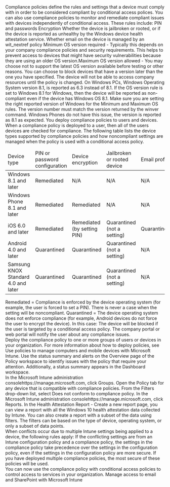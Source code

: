 <?xml version="1.0" encoding="utf-8"?>
<developerWalkthroughDocument xmlns="http://ddue.schemas.microsoft.com/authoring/2003/5" xmlns:xlink="http://www.w3.org/1999/xlink" xmlns:xsi="http://www.w3.org/2001/XMLSchema-instance" xsi:schemaLocation="http://ddue.schemas.microsoft.com/authoring/2003/5 http://dduestorage.blob.core.windows.net/ddueschema/developer.xsd">
  <introduction>
    <!--Contains 1511 information. Do not publish until 1511 is released.--><para>
      <ui>Compliance policies</ui> define the rules and settings that a device must comply with in order to be considered compliant by conditional access polices. You can also use compliance policies to monitor and remediate compliant issues with devices independently of conditional access.</para>
    <para>These rules include:</para>
    <list class="bullet">
      <listItem>
        <para>PIN and passwords</para>
      </listItem>
      <listItem>
        <para>Encryption</para>
      </listItem>
      <listItem>
        <para>Whether the device is jailbroken or rooted, or if the device is reported as unhealthy by the Windows device health attestation service.</para>
      </listItem>
      <listItem>
        <para>Whether email on the device is managed by an <token>wit_nextref</token> policy</para>
      </listItem>
    <listItem><para>Minimum OS version required - Typically this depends on your company compliance policies and security requirements. This helps to prevent access to devices that might have security vulnerabilities because they are using an older OS version.</para></listItem><listItem><para>Maximum OS version allowed - You may choose not to support the latest OS version available before testing or other reasons. You can choose to block devices that have a version later than the one you have specified.   The device will not be able to access company resources until the policy is changed.</para></listItem></list><alert class="note">
 <para>On Windows PCs, Windows Operating System version 8.1, is reported as 6.3 instead of 8.1.    If the OS version rule is set to Windows 8.1 for Windows, then the device will be reported as non-compliant even if the device has Windows OS 8.1. Make sure you are setting the right <ui>reported</ui> version of Windows for the Minimum and Maximum OS rules. The version number must match the version returned by the winver command.</para><para>  Windows Phones do not have this issue, the version is reported as 8.1 as expected. </para>
</alert>
    <para>You deploy compliance policies to users and devices. When a compliance policy is deployed to a user, then all of the users devices are checked for compliance.</para>
    <para>The following table lists the device types supported by compliance policies and how noncompliant settings are managed when the policy is used with a conditional access policy.</para>
    <table xmlns:caps="http://schemas.microsoft.com/build/caps/2013/11">
      <thead>
        <tr>
          <TD>
            <para>Device type</para>
          </TD>
          <TD>
            <para>PIN or password configuration</para>
          </TD>
          <TD>
            <para>Device encryption</para>
          </TD>
          <TD>
            <para>Jailbroken or rooted device</para>
          </TD>
          <TD>
            <para>Email profile</para>
          </TD><TD><para>Minimum OS version</para></TD><TD><para>Maximum OS version</para></TD>
        </tr>
      </thead>
      <tbody>
        <tr>
          <TD>
            <para>Windows 8.1 and later</para>
          </TD>
          <TD>
            <para>Remediated</para>
          </TD>
          <TD>
            <para>N/A</para>
          </TD>
          <TD>
            <para>N/A</para>
          </TD>
          <TD>
            <para>N/A</para>
          </TD><TD><para>Quarantined</para></TD><TD><para>Quarantined</para></TD>
        </tr>
        <tr>
          <TD>
            <para>Windows Phone 8.1 and later</para>
          </TD>
          <TD>
            <para>Remediated</para>
          </TD>
          <TD>
            <para>Remediated</para>
          </TD>
          <TD>
            <para>N/A</para>
          </TD>
          <TD>
            <para>N/A</para>
          </TD><TD><para>Quarantined</para></TD><TD><para>Quarantined</para></TD>
        </tr>
        <tr>
          <TD>
            <para>iOS 6.0 and later</para>
          </TD>
          <TD>
            <para>Remediated</para>
          </TD>
          <TD>
            <para>Remediated (by setting PIN)</para>
          </TD>
          <TD>
            <para>Quarantined (not a setting)</para>
          </TD>
          <TD>
            <para>Quarantined</para>
          </TD><TD><para>Quarantined</para></TD><TD><para>Quarantined</para></TD>
        </tr>
        <tr>
          <TD>
            <para>Android 4.0 and later</para>
          </TD>
          <TD>
            <para>Quarantined</para>
          </TD>
          <TD>
            <para>Quarantined</para>
          </TD>
          <TD>
            <para>Quarantined (not a setting)</para>
          </TD>
          <TD>
            <para>N/A</para>
          </TD><TD><para>Quarantined</para></TD><TD><para>Quarantined</para></TD>
        </tr>
        <tr>
          <TD>
            <para>Samsung KNOX Standard 4.0 and later</para>
          </TD>
          <TD>
            <para>Quarantined</para>
          </TD>
          <TD>
            <para>Quarantined</para>
          </TD>
          <TD>
            <para>Quarantined (not a setting)</para>
          </TD>
          <TD>
            <para>N/A</para>
          </TD><TD><para>Quarantined</para></TD><TD><para>Quarantined</para></TD>
        </tr>
      </tbody>
    </table>
    <para>
      <ui>Remediated</ui> = Compliance is enforced by the device operating system (for example, the user is forced to set a PIN).  There is never a case when the setting will be noncompliant.</para>
    <para>
      <ui>Quarantined</ui> = The device operating system does not enforce compliance (for example, Android devices do not force the user to encrypt the device).  In this case:</para>
    <list class="bullet">
      <listItem>
        <para>The device will be blocked if the user is targeted by a conditional access policy.</para>
      </listItem>
      <listItem>
        <para>The company portal or web portal will notify the user about any compliance issues.</para>
      </listItem>
    </list>
  </introduction>
  <section address="BKMK_Compliance">
    <title>Step 1: Create a compliance policy</title>
    <content>
      <procedure expanded="false">
        <title/>
        <steps class="ordered">
          <step>
            <content>
              <para>In the <externalLink target="_blank"><linkText>Microsoft Intune administration console</linkText><linkUri>https://manage.microsoft.com</linkUri></externalLink>, click <ui>Policy</ui> &gt; <ui>Compliance Policies</ui> &gt; <ui>Add</ui>.</para>
            </content>
          </step>
          <step>
            <content>
              <para>On the <ui>Create Policy</ui> page, configure the settings you require:</para>
              <table xmlns:caps="http://schemas.microsoft.com/build/caps/2013/11">
                <thead>
                  <tr>
                    <TD>
                      <para>Setting name</para>
                    </TD>
                    <TD>
                      <para>More information</para>
                    </TD>
                    <TD>
                      <para>Supported platforms</para>
                    </TD>
                  </tr>
                </thead>
                <tbody>
                  <tr>
                    <TD>
                      <para>
                        <ui>Name</ui>
                      </para>
                    </TD>
                    <TD>
                      <para>Enter a unique name for the compliance policy.</para>
                    </TD>
                    <TD>
                      <list class="bullet">
                        <listItem>
                          <para>All</para>
                        </listItem>
                      </list>
                    </TD>
                  </tr>
                  <tr>
                    <TD>
                      <para>
                        <ui>Description</ui>
                      </para>
                    </TD>
                    <TD>
                      <para>Provide a description that gives an overview of the compliance policy.</para>
                    </TD>
                    <TD>
                      <list class="bullet">
                        <listItem>
                          <para>All</para>
                        </listItem>
                      </list>
                    </TD>
                  </tr>
                  <tr>
                    <TD>
                      <para>
                        <ui>Require a password to unlock mobile devices</ui>
                      </para>
                    </TD>
                    <TD>
                      <para>Require users to enter a password before they can access their device.</para>
                    </TD>
                    <TD>
                      <list class="bullet">
                        <listItem>
                          <para>Windows Phone 8 and later</para>
                        </listItem>
                        <listItem>
                          <para>iOS 6 and later</para>
                        </listItem>
                        <listItem>
                          <para>Android 4.0 and later</para>
                        </listItem>
                        <listItem>
                          <para>Samsung KNOX Standard 4.0 and later</para>
                        </listItem>
                      </list>
                    </TD>
                  </tr>
                  <tr>
                    <TD>
                      <para>
                        <ui>Allow simple passwords</ui>
                      </para>
                    </TD>
                    <TD>
                      <para>Let users create simple passwords such as ‘<userInput>1234</userInput>’ or ‘<ui>1111</ui>’.</para>
                    </TD>
                    <TD>
                      <list class="bullet">
                        <listItem>
                          <para>Windows Phone 8 and later</para>
                        </listItem>
                        <listItem>
                          <para>iOS 6 and later</para>
                        </listItem>
                      </list>
                    </TD>
                  </tr>
                  <tr>
                    <TD>
                      <para>
                        <ui>Minimum password length</ui>
                        <superscript>1</superscript>
                      </para>
                    </TD>
                    <TD>
                      <para>Specifies the minimum number of digits or characters that the user’s password must contain.</para>
                    </TD>
                    <TD>
                      <list class="bullet">
                        <listItem>
                          <para>Windows Phone 8 and later</para>
                        </listItem>
                        <listItem>
                          <para>Windows 8.1</para>
                        </listItem>
                        <listItem>
                          <para>iOS 6 and later</para>
                        </listItem>
                        <listItem>
                          <para>Android 4.0 and later</para>
                        </listItem>
                        <listItem>
                          <para>Samsung KNOX Standard 4.0 and later</para>
                        </listItem>
                      </list>
                    </TD>
                  </tr>
                  <tr>
                    <TD>
                      <para>
                        <ui>Required password type</ui>
                      </para>
                    </TD>
                    <TD>
                      <para>Specifies whether users must create an <ui>Alphanumeric</ui>, or a <ui>Numeric</ui> password.</para>
                    </TD>
                    <TD>
                      <list class="bullet">
                        <listItem>
                          <para>Windows Phone 8 and later</para>
                        </listItem>
                        <listItem>
                          <para>Windows RT and Windows RT 8.1</para>
                        </listItem>
                        <listItem>
                          <para>Windows 8.1</para>
                        </listItem>
                        <listItem>
                          <para>iOS 6 and later</para>
                        </listItem>
                      </list>
                    </TD>
                  </tr>
                  <tr>
                    <TD>
                      <para>
                        <ui>Minimum number of character sets</ui>
                        <superscript>1</superscript>
                      </para>
                    </TD>
                    <TD>
                      <para>If <ui>Required password type</ui> is set to <ui>Alphanumeric</ui>, this setting specifies the minimum number of character sets that the password must contain.</para>
                      <para>The four character sets are:</para>
                      <list class="bullet">
                        <listItem>
                          <para>Lowercase letters</para>
                        </listItem>
                        <listItem>
                          <para>Uppercase letters</para>
                        </listItem>
                        <listItem>
                          <para>Symbols</para>
                        </listItem>
                        <listItem>
                          <para>Numbers</para>
                        </listItem>
                      </list>
                      <para>Setting a higher number for this setting will require users to create more complex passwords.</para>
                      <para>For iOS devices, this setting refers to the number of special characters (for example, <userInput>!</userInput>, <userInput>#</userInput>, <userInput>&amp;</userInput>) that must be included in the password.</para>
                    </TD>
                    <TD>
                      <list class="bullet">
                        <listItem>
                          <para>Windows Phone 8 and later</para>
                        </listItem>
                        <listItem>
                          <para>Windows RT and Windows RT 8.1</para>
                        </listItem>
                        <listItem>
                          <para>Windows 8.1</para>
                        </listItem>
                        <listItem>
                          <para>iOS 6 and later</para>
                        </listItem>
                      </list>
                    </TD>
                  </tr>
                  <tr>
                    <TD>
                      <para>
                        <ui>Password quality</ui>
                      </para>
                    </TD>
                    <TD>
                      <para>Configures password requirements for Android devices. Choose from:</para>
                      <list class="bullet">
                        <listItem>
                          <para>
                            <ui>Low security biometric</ui>
                          </para>
                        </listItem>
                        <listItem>
                          <para>
                            <ui>Required</ui>
                          </para>
                        </listItem>
                        <listItem>
                          <para>
                            <ui>At least numeric</ui>
                          </para>
                        </listItem>
                        <listItem>
                          <para>
                            <ui>At least alphabetic</ui>
                          </para>
                        </listItem>
                        <listItem>
                          <para>
                            <ui>At least alphanumeric</ui>
                          </para>
                        </listItem>
                        <listItem>
                          <para>
                            <ui>Alphanumeric with symbols</ui>
                          </para>
                        </listItem>
                      </list>
                    </TD>
                    <TD>
                      <list class="bullet">
                        <listItem>
                          <para>Android 4.0 and later</para>
                        </listItem>
                        <listItem>
                          <para>Samsung KNOX Standard 4.0 and later</para>
                        </listItem>
                      </list>
                    </TD>
                  </tr>
                  <tr>
                    <TD>
                      <para>
                        <ui>Minutes of inactivity before password is required</ui>
                      </para>
                    </TD>
                    <TD>
                      <para>Specifies the idle time before the user must re-enter their password.</para>
                    </TD>
                    <TD>
                      <list class="bullet">
                        <listItem><para>Windows Phone 8 and later</para></listItem><listItem><para>Windows RT and Windows RT 8.1</para></listItem><listItem><para>Windows 8.1</para></listItem><listItem>
                          <para>iOS 6 and later</para>
                        </listItem>
                      <listItem><para>Android 4.0 and later</para></listItem><listItem><para>Samsung KNOX Standard 4.0 and later</para></listItem></list>
                    </TD>
                  </tr>
                  <tr>
                    <TD>
                      <para>
                        <ui>Password expiration (days)</ui>
                      </para>
                    </TD>
                    <TD>
                      <para>
                        <?Comment RS: Is this select, or specify? 2015-04-03T08:34:00Z  Id='0?>Select the number of days before the user’s password expires and they must create a new one.<?CommentEnd Id='0'
    ?></para>
                    </TD>
                    <TD>
                      <list class="bullet">
                        <listItem>
                          <para>Windows Phone 8 and later</para>
                        </listItem>
                        <listItem>
                          <para>Windows RT and Windows RT 8.1</para>
                        </listItem>
                        <listItem>
                          <para>Windows 8.1</para>
                        </listItem>
                        <listItem>
                          <para>iOS 6 and later</para>
                        </listItem>
                        <listItem>
                          <para>Android 4.0 and later</para>
                        </listItem>
                        <listItem>
                          <para>Samsung KNOX Standard 4.0 and later</para>
                        </listItem>
                      </list>
                    </TD>
                  </tr>
                  <tr>
                    <TD>
                      <para>
                        <ui>Remember password history</ui>
                      </para>
                    </TD>
                    <TD>
                      <para>Use this setting in conjunction with <ui>Prevent reuse of previous passwords</ui> to restrict the user from creating previously used passwords.</para>
                    </TD>
                    <TD>
                      <list class="bullet">
                        <listItem>
                          <para>Windows Phone 8 and later</para>
                        </listItem>
                        <listItem>
                          <para>Windows RT and Windows RT 8.1</para>
                        </listItem>
                        <listItem>
                          <para>Windows 8.1</para>
                        </listItem>
                        <listItem>
                          <para>iOS 6 and later</para>
                        </listItem>
                        <listItem>
                          <para>Android 4.0 and later</para>
                        </listItem>
                        <listItem>
                          <para>Samsung KNOX Standard 4.0 and later</para>
                        </listItem>
                      </list>
                    </TD>
                  </tr>
                  <tr>
                    <TD>
                      <para>
                        <ui>Prevent reuse of previous passwords</ui>
                      </para>
                    </TD>
                    <TD>
                      <para>If <ui>Remember password history</ui> is selected, specify the number of previously used passwords that cannot be re-used.</para>
                    </TD>
                    <TD>
                      <list class="bullet">
                        <listItem>
                          <para>Windows Phone 8 and later</para>
                        </listItem>
                        <listItem>
                          <para>Windows RT and Windows RT 8.1</para>
                        </listItem>
                        <listItem>
                          <para>Windows 8.1</para>
                        </listItem>
                        <listItem>
                          <para>iOS 6 and later</para>
                        </listItem>
                        <listItem>
                          <para>Android 4.0 and later</para>
                        </listItem>
                        <listItem>
                          <para>Samsung KNOX Standard 4.0 and later</para>
                        </listItem>
                      </list>
                    </TD>
                  </tr><tr><TD><para><ui>Require a password when the device returns from an idle state</ui></para></TD><TD><para>This setting should be used together with the in the <ui>Minutes of inactivity before password is required</ui> setting. The end-users will be prompted to enter a password to access a device that has been inactive for the time specified in the <ui>Minutes of inactivity before password is required</ui> setting.</para></TD><TD><list class="bullet"><listItem><para>Windows 10 Mobile</para></listItem></list></TD></tr>
                  <tr>
                    <TD>
                      <para>
                        <ui>Require encryption on mobile device</ui>
                      </para>
                    </TD>
                    <TD>
                      <para>Requires the device to be encrypted in order to connect to resources.</para>
                      <para>Devices that run Windows Phone 8 are automatically encrypted.</para>
                      <alert class="important">
                        <para>Devices that run iOS are encrypted when you configure the setting <ui>Require a password to unlock mobile devices</ui>.</para>
                      </alert>
                    </TD>
                    <TD>
                      <list class="bullet">
                        <listItem>
                          <para>Windows Phone 8 and later</para>
                        </listItem>
                        <listItem>
                          <para>Android 4.0 and later</para>
                        </listItem>
                        <listItem>
                          <para>Samsung KNOX Standard 4.0 and later</para>
                        </listItem>
                      </list>
                    </TD>
                  </tr><tr><TD><para><ui>Require devices to be reported as healthy</ui></para></TD><TD><para>You can set a rule to require that Windows 10 devices must be reported as healthy in new or existing Compliance Policies.  If this setting is enabled, Windows 10 devices will be evaluated via the Health Attestation Service (HAS) for  the following data points:</para><list class="bullet"><listItem><para>BitLocker is enabled</para><para>When Bitlocker is on, the device is able to protect data that is stored on the drive from unauthorized access, when the system is turned off or goes to hibernation. 
Windows BitLocker Drive Encryption encrypts all data stored on the Windows operating system volume. BitLocker uses the TPM to help protect the Windows operating system and user data and helps to ensure that a computer is not tampered with, even if it is left unattended, lost, or stolen.
If the computer is equipped with a compatible TPM, BitLocker uses the TPM to lock the encryption keys that protect the data. As a result, the keys cannot be accessed until the TPM has verified the state of the computer. 
</para></listItem><listItem><para>Code integrity is enabled</para><para>Code integrity is a feature that validates the integrity of a driver or system file each time it is loaded into memory. Code integrity detects whether an unsigned driver or system file is being loaded into the kernel, or whether a system file has been modified by malicious software that is being run by a user account with administrator privileges.</para></listItem><listItem><para>Secure boot is enabled</para><para>When Secure Boot is enabled, the system is forced to boot to a factory trusted state. Also, when Secure Boot is enabled, the core components used to boot the machine must have correct cryptographic signatures that are trusted by the organization that manufactured the device. The UEFI firmware verifies this before it lets the machine start. If any files have been tampered with, breaking their signature, the system will not boot.

</para></listItem><listItem><para>Early-launch antimalware is enabled (this setting only applies to PCs.)</para><para>Early launch anti-malware (ELAM) provides protection for the computers in your network when they start up and before third-party drivers initialize.</para></listItem></list><para>This rule is turned off by default. For information on how the HAS service works, see <externalLink><linkText>Health Attestation CSP</linkText><linkUri>https://msdn.microsoft.com/en-us/library/dn934876.aspx</linkUri></externalLink>.</para></TD><TD><list class="bullet"><listItem><para>Windows 10</para></listItem><listItem><para>Windows 10 Mobile</para></listItem></list></TD></tr>
                  <tr>
                    <TD>
                      <para>
                        <ui>Device must not be jailbroken or rooted</ui>
                      </para>
                    </TD>
                    <TD>
                      <para>If enabled, jailbroken (iOS), or rooted (Android) devices will not be compliant.</para>
                    </TD>
                    <TD>
                      <list class="bullet">
                        <listItem>
                          <para>iOS 6 and later</para>
                        </listItem>
                        <listItem>
                          <para>Android 4.0 and later</para>
                        </listItem>
                        <listItem>
                          <para>Samsung KNOX Standard 4.0 and later</para>
                        </listItem>
                      </list>
                    </TD>
                  </tr>
                  <tr>
                    <TD>
                      <para>
                        <ui>Email account must be managed by Intune</ui>
                      </para>
                    </TD>
                    <TD>
                      <para>When this option is selected, the device will be reported as noncompliant if the user has set up an email account on the device that matches an Intune email profile that was deployed to the device by an IT admin. Intune cannot overwrite the user-provisioned profile, and therefore cannot manage it.</para>
                      <para>To ensure compliance, the user must remove the existing email settings, then, Intune can install the managed email profile.</para>
                      <para>For details about email profiles, see <link xlink:href="10f0cd61-e514-4e44-b13e-aeb85a8e53ae">Enable access to corporate email using email profiles with Microsoft Intune</link>.</para>
                    </TD>
                    <TD>
                      <list class="bullet">
                        <listItem>
                          <para>iOS 6 and later</para>
                        </listItem>
                      </list>
                    </TD>
                  </tr>
                  <tr>
                    <TD>
                      <para>
                        <ui>Select the email profile that must be managed by Intune</ui>
                      </para>
                    </TD>
                    <TD>
                      <para>If <ui>Email account must be managed by Intune</ui> is selected, click <ui>Select</ui> to choose the Intune email profile that devices must be managed by. The email profile must be present on the device.</para>
                    </TD>
                    <TD>
                      <list class="bullet">
                        <listItem>
                          <para>iOS 6 and later</para>
                        </listItem>
                      </list>
                    </TD>
                  </tr><tr><TD><para><ui>Require automatic updates</ui></para></TD><TD><para>Select <ui>Yes</ui> to require automatic updates.</para></TD><TD><list class="bullet"><listItem><para>Windows 8.1 and later</para></listItem></list></TD></tr><tr><TD><para><ui>Require automatic updates – Minimum classification of updates to install automatically</ui></para></TD><TD><para>Choose the classification of updates that will be installed automatically:</para><list class="bullet"><listItem><para>	<ui>Important</ui> – Installs all updates classified as important.</para></listItem><listItem><para><ui>Recommended</ui> – Installs all updates classified as important or recommended</para></listItem></list></TD><TD><list class="bullet"><listItem><para>Windows 8.1 and later</para></listItem></list></TD></tr><tr><TD><para><ui>Minimum OS required (one for each platform)</ui></para></TD><TD><para>When  a device does not meet the minimum OS version requirement, it will be reported as non-compliant. A link with information on how to upgrade will be displayed. The end-user can choose to upgrade their device after which they will be able to access company resources.</para></TD><TD><list class="bullet">
                        <listItem>
                          <para>Windows Phone 8 and later</para>
                        </listItem>
                        <listItem>
                          <para>Windows 8.1</para>
                        </listItem>
                        <listItem>
                          <para>iOS 6 and later</para>
                        </listItem>
                        <listItem>
                          <para>Android 4.0 and later</para>
                        </listItem>
                        <listItem>
                          <para>Samsung KNOX Standard 4.0 and later</para>
                        </listItem>
                      </list></TD></tr><tr><TD><para><ui>Maximum OS version allowed (one for each platform)</ui></para></TD><TD><para>When a device is using an OS version later than the one specified in the rule, access to company resources is blocked and the user is asked to contact their IT admin. Until there is a change in rule to allow the OS version, this device cannot be used to access company resources.</para></TD><TD><list class="bullet">
                        <listItem>
                          <para>Windows Phone 8 and later</para>
                        </listItem>
                        <listItem>
                          <para>Windows 8.1</para>
                        </listItem>
                        <listItem>
                          <para>iOS 6 and later</para>
                        </listItem>
                        <listItem>
                          <para>Android 4.0 and later</para>
                        </listItem>
                        <listItem>
                          <para>Samsung KNOX Standard 4.0 and later</para>
                        </listItem>
                      </list></TD></tr>
                </tbody>
              </table>
              <para>
                <?Comment RS: 153797 2015-04-01T11:07:00Z  Id='1?>
                <superscript>1</superscript> For devices that run Windows and are secured with a Microsoft Account, the compliance policy will fail to evaluate correctly if <ui>Minimum password length</ui> is greater than 8 characters or if <ui>Minimum number of character sets</ui> is more than 2.<?CommentEnd Id='1'
    ?></para>
            </content>
          </step>
          <step>
            <content>
              <para>When you are finished, click <ui>Save Policy</ui>.</para>
            </content>
          </step>
        </steps>
        <conclusion>
          <content>
            <para>The new policy displays in the <ui>Compliance Policies</ui> node of the <ui>Policy</ui> workspace.</para>
          </content>
        </conclusion>
      </procedure>
    </content>
  </section>
  <section>
    <title>Deploy a compliance policy</title>
    <content>
      <para>Deploy the compliance policy to one or more groups of users or devices in your organization.</para>
      <para>For more information about how to deploy policies, see <link xlink:href="efb4dcd6-56ea-44a8-8fe2-6f1542fc75ec">Use policies to manage computers and mobile devices with Microsoft Intune</link>.</para>
      <para>Use the status summary and alerts on the <ui>Overview</ui> page of the <ui>Policy</ui> workspace to identify issues with the policy that require your attention. Additionally, a status summary appears in the <ui>Dashboard</ui> workspace.</para>
    </content>
  </section>
  <section>
    <title>Monitor the compliance policy</title>
    <content>
      <procedure expanded="true">
        <title>To view devices that do not conform to a compliance policy</title>
        <steps class="ordered">
          <step>
            <content>
              <para>In the <externalLink target="_blank"><linkText>Microsoft Intune administration console</linkText><linkUri>https://manage.microsoft.com</linkUri></externalLink>, click <ui>Groups</ui>.</para>
            </content>
          </step>
          <step>
            <content>
              <para>Open the <ui>Policy</ui> tab for any device that is compatible with compliance policies.</para>
            </content>
          </step>
          <step>
            <content>
              <para>
                <?Comment RS: Check this is correctConfusion maybe – this might be the GROUPS workspace. 2015-04-03T08:37:00Z  Id='2?>From the <ui>Filters</ui> drop-down list, select <ui>Does not conform to compliance policy</ui>.<?CommentEnd Id='2'
    ?></para>
            </content>
          </step>
        </steps>
      </procedure>
    <procedure>
<title>To view the Health Attestation Reports</title>
 <steps class="ordered">
        <step><content><para>In the <externalLink target="_blank"><linkText>Microsoft Intune administration console</linkText><linkUri>https://manage.microsoft.com</linkUri></externalLink>, click <ui>Reports</ui>.</para></content></step>
        <step><content><para>In the <ui>Health Attestation Report - Create a new report</ui> page, you can view a report with all the Windows 10 health attestation data collected by Intune. You can also create a report with a subset of the data using filters. The filters can be based on the type of device, operating system, or only a subset of data points. </para></content></step>
      </steps>
</procedure></content>
  </section>
  <section>
    <title>How Intune policy conflicts are resolved</title>
    <content>
      <para>When conflicts occur due to multiple Intune settings being applied to a device, the following rules apply:</para>
      <list class="bullet">
        <listItem>
          <para>If the conflicting settings are from an Intune configuration policy and a compliance policy, the settings in the compliance policy take precedence over the settings in the configuration policy, even if the settings in the configuration policy are more secure.</para>
        </listItem>
        <listItem>
          <para>If you have deployed multiple compliance policies, the most secure of these policies will be used.</para>
        </listItem>
      </list>
    </content>
  </section>
  <nextSteps>
    <content>
      <para>You can now use the compliance policy with conditional access policies to control access to services in your organization.</para>
    </content>
  </nextSteps>
  <relatedTopics>
    <link xlink:href="c564d292-b83b-440d-bf08-3f5b299b7a5e">Manage access to email and SharePoint with Microsoft Intune</link>
  </relatedTopics>
</developerWalkthroughDocument>
